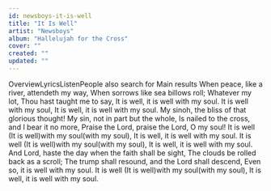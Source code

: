 ```yaml
---
id: newsboys-it-is-well
title: "It Is Well"
artist: "Newsboys"
album: "Hallelujah for the Cross"
cover: ""
created: ""
updated: ""
---
```


OverviewLyricsListenPeople also search for
Main results
When peace, like a river, attendeth my way,
When sorrows like sea billows roll;
Whatever my lot, Thou hast taught me to say,
It is well, it is well with my soul.
It is well with my soul,
It is well, it is well with my soul.
My sinoh, the bliss of that glorious thought!
My sin, not in part but the whole,
Is nailed to the cross, and I bear it no more,
Praise the Lord, praise the Lord, O my soul!
It is well (It is well)with my soul(with my soul),
It is well, it is well with my soul.
It is well (It is well)with my soul(with my soul),
It is well, it is well with my soul.
And Lord, haste the day when the faith shall be sight,
The clouds be rolled back as a scroll;
The trump shall resound, and the Lord shall descend,
Even so, it is well with my soul.
It is well (It is well)with my soul(with my soul),
It is well, it is well with my soul.
